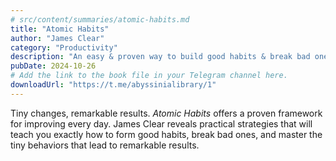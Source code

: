 ```yaml
---
# src/content/summaries/atomic-habits.md
title: "Atomic Habits"
author: "James Clear"
category: "Productivity"
description: "An easy & proven way to build good habits & break bad ones."
pubDate: 2024-10-26
# Add the link to the book file in your Telegram channel here.
downloadUrl: "https://t.me/abyssinialibrary/1" 
---
```


Tiny changes, remarkable results. *Atomic Habits* offers a proven framework for improving every day. James Clear reveals practical strategies that will teach you exactly how to form good habits, break bad ones, and master the tiny behaviors that lead to remarkable results.